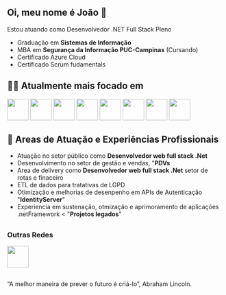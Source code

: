 ## Oi, meu nome é João 👋

<!--
**joaotadei/joaotadei** is a ✨ _special_ ✨ repository because its `README.md` (this file) appears on your GitHub profile.

Here are some ideas to get you started:

- 🔭 I’m currently working on ...
- 🌱 I’m currently learning ...
- 👯 I’m looking to collaborate on ...
- 🤔 I’m looking for help with ...
- 💬 Ask me about ...
- 📫 How to reach me: ...
- 😄 Pronouns: ...
- ⚡ Fun fact: ...
-->

Estou atuando como Desenvolvedor .NET Full Stack Pleno

- Graduação em **Sistemas de Informação**
- MBA em **Segurança da Informação PUC-Campinas** (Cursando)
- Certificado Azure Cloud
- Certificado Scrum fudamentals

## 🧑‍💻 Atualmente mais focado em

<div display='inline'>
  <img width='50' height='50' src="https://cdn.jsdelivr.net/gh/devicons/devicon@latest/icons/csharp/csharp-original.svg" />
  <img width='50' height='50' src="https://cdn.jsdelivr.net/gh/devicons/devicon@latest/icons/dotnetcore/dotnetcore-original.svg" />        
  <img width='50' height='50' src="https://cdn.jsdelivr.net/gh/devicons/devicon@latest/icons/dot-net/dot-net-original.svg" />
  <img width='50' height='50' src="https://cdn.jsdelivr.net/gh/devicons/devicon@latest/icons/microsoftsqlserver/microsoftsqlserver-plain-wordmark.svg" />
  <img width='50' height='50' src="https://cdn.jsdelivr.net/gh/devicons/devicon@latest/icons/react/react-original-wordmark.svg" />
  <img width='50' height='50' src="https://cdn.jsdelivr.net/gh/devicons/devicon@latest/icons/typescript/typescript-original.svg" />
  <img width='50' height='50' src="https://cdn.jsdelivr.net/gh/devicons/devicon@latest/icons/azure/azure-original-wordmark.svg" />        
  <img width='50' height='50' src="https://cdn.jsdelivr.net/gh/devicons/devicon@latest/icons/amazonwebservices/amazonwebservices-original-wordmark.svg" />
</div>

## 📌 Areas de Atuação e Experiências Profissionais

- Atuação no setor público como **Desenvolvedor web full stack .Net**
- Desenvolvimento no setor de gestão e vendas, "**PDVs**
- Area de delivery como **Desenvolvedor web full stack .Net** setor de rotas e finaceiro
- ETL de dados para tratativas de LGPD
- Otimização e melhorias de desenpenho em APIs de Autenticação "**IdentityServer**"
- Experiencia em sustenação, otmização e aprimoramento de aplicações .netFramework < "**Projetos legados**"

##

### Outras Redes
<a href='https://linkedin.com/in/joão-vitor-tadei-67930119b'>
  <img width='50' height='50' src="https://cdn.jsdelivr.net/gh/devicons/devicon@latest/icons/linkedin/linkedin-original.svg" />
</a>

##

“A melhor maneira de prever o futuro é criá-lo”, Abraham Lincoln.
